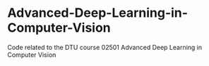 # Advanced-Deep-Learning-in-Computer-Vision
Code related to the DTU course 02501 Advanced Deep Learning in Computer Vision
